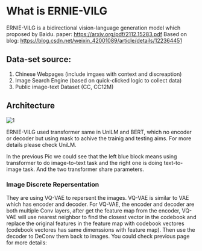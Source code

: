 # What is ERNIE-VILG

ERNIE-VILG is a bidirectional vision-language generation model which proposed by Baidu.
paper: https://arxiv.org/pdf/2112.15283.pdf
Based on blog: https://blog.csdn.net/weixin_42001089/article/details/122364451

## Data-set source:

1. Chinese Webpages (include imgaes with context and discreaption)
2. Image Search Engine (based on quick-clicked logic to collect data)
3. Public image-text Dataset (CC, CC12M)

## Architecture

![1](https://user-images.githubusercontent.com/43735308/156098582-7ebad1f8-6cee-44f8-8871-ce7a515a22ea.PNG)

ERNIE-VILG used transformer same in UniLM and BERT, which no encoder or decoder but using mask to achive the trainig and testing aims. For more details please check UniLM.

In the previous Pic we could see that the left blue block means using transformer to do image-to-text task and the right one is doing text-to-image task. And the two transformer share parameters.

### Image Discrete Repersentation

They are using VQ-VAE to repersent the images. VQ-VAE is similar to VAE which has encoder and decoder. For VQ-VAE, the encoder and decoder are both multiple Conv layers, after get the feature map from the encoder, VQ-VAE will use nearest neighbor to find the closest vector in the codebook and replace the original features in the feature map with codebook vectores (codebook vectores has same dimenssions with feature map). Then use the decoder to DeConv them back to images. You could check previous page for more details: 





